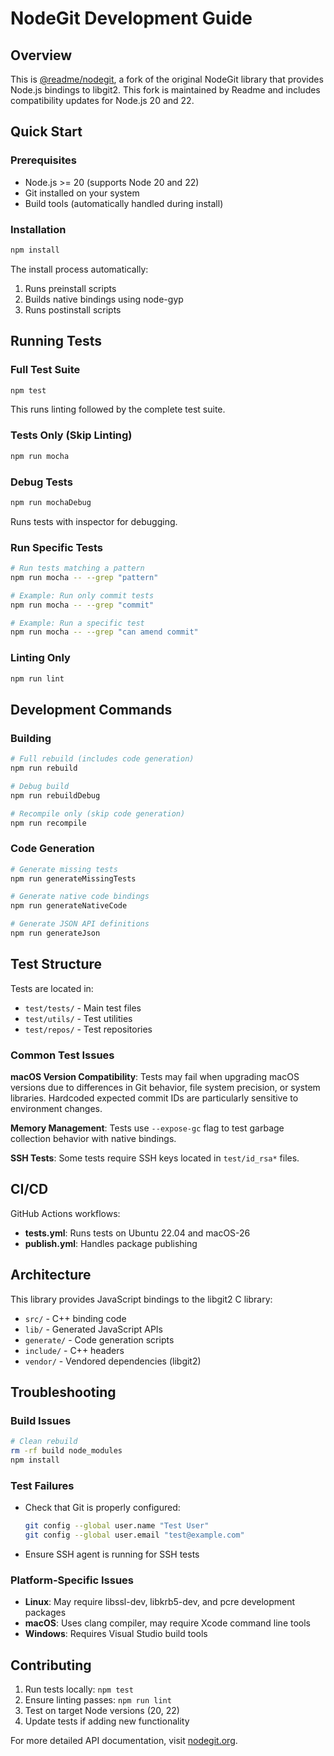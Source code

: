 # NodeGit Development Guide

## Overview

This is [@readme/nodegit](https://www.npmjs.com/package/@readme/nodegit), a fork of the original NodeGit library that provides Node.js bindings to libgit2. This fork is maintained by Readme and includes compatibility updates for Node.js 20 and 22.

## Quick Start

### Prerequisites
- Node.js >= 20 (supports Node 20 and 22)
- Git installed on your system
- Build tools (automatically handled during install)

### Installation
```bash
npm install
```

The install process automatically:
1. Runs preinstall scripts
2. Builds native bindings using node-gyp
3. Runs postinstall scripts

## Running Tests

### Full Test Suite
```bash
npm test
```
This runs linting followed by the complete test suite.

### Tests Only (Skip Linting)
```bash
npm run mocha
```

### Debug Tests
```bash
npm run mochaDebug
```
Runs tests with inspector for debugging.

### Run Specific Tests
```bash
# Run tests matching a pattern
npm run mocha -- --grep "pattern"

# Example: Run only commit tests  
npm run mocha -- --grep "commit"

# Example: Run a specific test
npm run mocha -- --grep "can amend commit"
```

### Linting Only
```bash
npm run lint
```

## Development Commands

### Building
```bash
# Full rebuild (includes code generation)
npm run rebuild

# Debug build
npm run rebuildDebug

# Recompile only (skip code generation)
npm run recompile
```

### Code Generation
```bash
# Generate missing tests
npm run generateMissingTests

# Generate native code bindings
npm run generateNativeCode

# Generate JSON API definitions
npm run generateJson
```

## Test Structure

Tests are located in:
- `test/tests/` - Main test files
- `test/utils/` - Test utilities
- `test/repos/` - Test repositories

### Common Test Issues

**macOS Version Compatibility**: Tests may fail when upgrading macOS versions due to differences in Git behavior, file system precision, or system libraries. Hardcoded expected commit IDs are particularly sensitive to environment changes.

**Memory Management**: Tests use `--expose-gc` flag to test garbage collection behavior with native bindings.

**SSH Tests**: Some tests require SSH keys located in `test/id_rsa*` files.

## CI/CD

GitHub Actions workflows:
- **tests.yml**: Runs tests on Ubuntu 22.04 and macOS-26
- **publish.yml**: Handles package publishing

## Architecture

This library provides JavaScript bindings to the libgit2 C library:
- `src/` - C++ binding code
- `lib/` - Generated JavaScript APIs  
- `generate/` - Code generation scripts
- `include/` - C++ headers
- `vendor/` - Vendored dependencies (libgit2)

## Troubleshooting

### Build Issues
```bash
# Clean rebuild
rm -rf build node_modules
npm install
```

### Test Failures
- Check that Git is properly configured:
  ```bash
  git config --global user.name "Test User"
  git config --global user.email "test@example.com"
  ```
- Ensure SSH agent is running for SSH tests

### Platform-Specific Issues
- **Linux**: May require libssl-dev, libkrb5-dev, and pcre development packages
- **macOS**: Uses clang compiler, may require Xcode command line tools
- **Windows**: Requires Visual Studio build tools

## Contributing

1. Run tests locally: `npm test`
2. Ensure linting passes: `npm run lint`  
3. Test on target Node versions (20, 22)
4. Update tests if adding new functionality

For more detailed API documentation, visit [nodegit.org](http://www.nodegit.org/).
